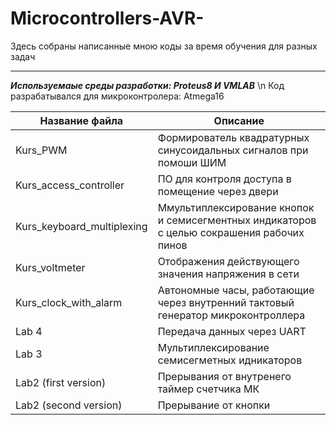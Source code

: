# Microcontrollers-AVR-

Здесь собраны написанные мною коды за время обучения для разных задач 
***
***Используемаые среды разработки: Proteus8 И VMLAB*** \n
Код разрабатывался для микроконтролера: Atmega16
 


Название файла            |  Описание
--------------------------|-------------------------------------------------
Kurs_PWM                  | Формирователь квадратурных синусоидальных сигналов при помоши ШИМ
Kurs_access_controller    | ПО для контроля доступа в помещение через двери
Kurs_keyboard_multiplexing| Ммультиплексирование кнопок и семисегментных индикаторов с целью сокрашения рабочих пинов
Kurs_voltmeter            | Отображения действующего значения напряжения в сети
Kurs_сlock_with_alarm     | Автономные часы, работающие через внутренний тактовый генератор микроконтроллера
Lab 4                     | Передача данных через UART
Lab 3                     | Мультиплексирование семисегметных идникаторов
Lab2 (first version)      | Прерывания от внутренего таймер счетчика МК
Lab2 (second version)     | Прерывание от кнопки
